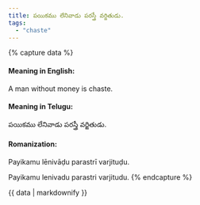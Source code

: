 ```yaml
---
title: పయికము లేనివాడు పరస్త్రీ వర్జితుడు.
tags:
  - "chaste"
---
```


{% capture data %}
#### Meaning in English:
A man without money is chaste.

#### Meaning in Telugu:
పయికము లేనివాడు పరస్త్రీ వర్జితుడు.

#### Romanization:
Payikamu lēnivāḍu parastrī varjituḍu.

Payikamu lenivadu parastri varjitudu.
{% endcapture %}

{{ data | markdownify }}

